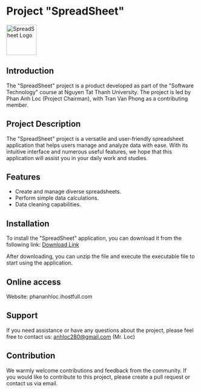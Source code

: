 # Project "SpreadSheet"

<img src="https://cdn-icons-png.flaticon.com/512/2965/2965327.png" alt="SpreadSheet Logo" width="80">

## Introduction

The "SpreadSheet" project is a product developed as part of the "Software Technology" course at Nguyen Tat Thanh University. The project is led by Phan Anh Loc (Project Chairman), with Tran Van Phong as a contributing member.

## Project Description

The "SpreadSheet" project is a versatile and user-friendly spreadsheet application that helps users manage and analyze data with ease. With its intuitive interface and numerous useful features, we hope that this application will assist you in your daily work and studies.

## Features

- Create and manage diverse spreadsheets.
- Perform simple data calculations.
- Data cleaning capabilities.

## Installation

To install the "SpreadSheet" application, you can download it from the following link: [Download Link](https://drive.google.com/drive/folders/1l64UPMhAVN0mNXpbbGsNNsKAGrySeJu8?usp=sharing)

After downloading, you can unzip the file and execute the executable file to start using the application.

## Online access

Website: phananhloc.ihostfull.com

## Support

If you need assistance or have any questions about the project, please feel free to contact us: anhloc280@gmail.com (Mr. Loc)

## Contribution

We warmly welcome contributions and feedback from the community. If you would like to contribute to this project, please create a pull request or contact us via email.
